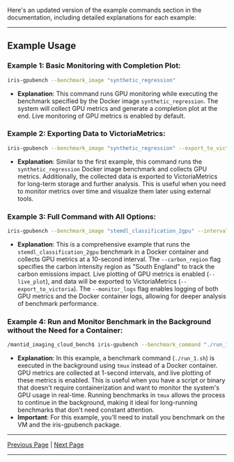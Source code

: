Here's an updated version of the example commands section in the documentation, including detailed explanations for each example:

---

## Example Usage

### Example 1: Basic Monitoring with Completion Plot:

```sh
iris-gpubench --benchmark_image "synthetic_regression"
```

- **Explanation**: This command runs GPU monitoring while executing the benchmark specified by the Docker image `synthetic_regression`. The system will collect GPU metrics and generate a completion plot at the end. Live monitoring of GPU metrics is enabled by default.

### Example 2: Exporting Data to VictoriaMetrics:

```sh
iris-gpubench --benchmark_image "synthetic_regression" --export_to_victoria
```

- **Explanation**: Similar to the first example, this command runs the `synthetic_regression` Docker image benchmark and collects GPU metrics. Additionally, the collected data is exported to VictoriaMetrics for long-term storage and further analysis. This is useful when you need to monitor metrics over time and visualize them later using external tools.

### Example 3: Full Command with All Options:

```sh
iris-gpubench --benchmark_image "stemdl_classification_2gpu" --interval 10 --carbon_region "South England" --live_plot --export_to_victoria --monitor_logs
```

- **Explanation**: This is a comprehensive example that runs the `stemdl_classification_2gpu` benchmark in a Docker container and collects GPU metrics at a 10-second interval. The `--carbon_region` flag specifies the carbon intensity region as "South England" to track the carbon emissions impact. Live plotting of GPU metrics is enabled (`--live_plot`), and data will be exported to VictoriaMetrics (`--export_to_victoria`). The `--monitor_logs` flag enables logging of both GPU metrics and the Docker container logs, allowing for deeper analysis of benchmark performance.

### Example 4: Run and Monitor Benchmark in the Background without the Need for a Container:

```sh
/mantid_imaging_cloud_bench$ iris-gpubench --benchmark_command "./run_1.sh" --live_plot --interval 1
```

- **Explanation**: In this example, a benchmark command (`./run_1.sh`) is executed in the background using `tmux` instead of a Docker container. GPU metrics are collected at 1-second intervals, and live plotting of these metrics is enabled. This is useful when you have a script or binary that doesn't require containerization and want to monitor the system's GPU usage in real-time. Running benchmarks in `tmux` allows the process to continue in the background, making it ideal for long-running benchmarks that don't need constant attention.
- **Important**: For this example, you'll need to install you benchmark on the VM and the iris-gpubench package.

---

[Previous Page](command_line_interface.md) | [Next Page](collecting_results.md)

--- 
